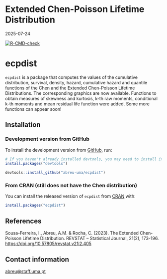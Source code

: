Extended Chen-Poisson Lifetime Distribution
================
2025-07-24

<!-- badges: start -->

[![R-CMD-check](https://github.com/abreu-uma/ecpdist/actions/workflows/R-CMD-check.yaml/badge.svg)](https://github.com/abreu-uma/ecpdist/actions/workflows/R-CMD-check.yaml)
<!-- badges: end -->

# ecpdist

`ecpdist` is a package that computes the values of the cumulative
distribution, survival, density, hazard, cumulative hazard and quantile
functions of the Chen and the Extended Chen-Poisson Lifetime
Distributions. The corresponding graphics are now available. Functions
to obtain measures of skewness and kurtosis, k-th raw moments,
conditional k-th moments and mean residual life function were added.
Some more functions can appear soon!

## Installation

### Development version from GitHub

To install the development version from
[GitHub](https://github.com/abreu-uma/ecpdist), run:

``` r
# If you haven't already installed devtools, you may need to install it first:
install.packages("devtools")

devtools::install_github("abreu-uma/ecpdist")
```

### From CRAN (still does not have the Chen distribution)

You can install the released version of `ecpdist` from
[CRAN](https://CRAN.R-project.org) with:

``` r
install.packages("ecpdist")
```

## References

Sousa-Ferreira, I., Abreu, A.M. & Rocha, C. (2023). The Extended
Chen-Poisson Lifetime Distribution. REVSTAT – Statistical Journal,
21(2), 173-196. <https://doi.org/10.57805/revstat.v21i2.405>

## Contact information

<abreu@staff.uma.pt>
